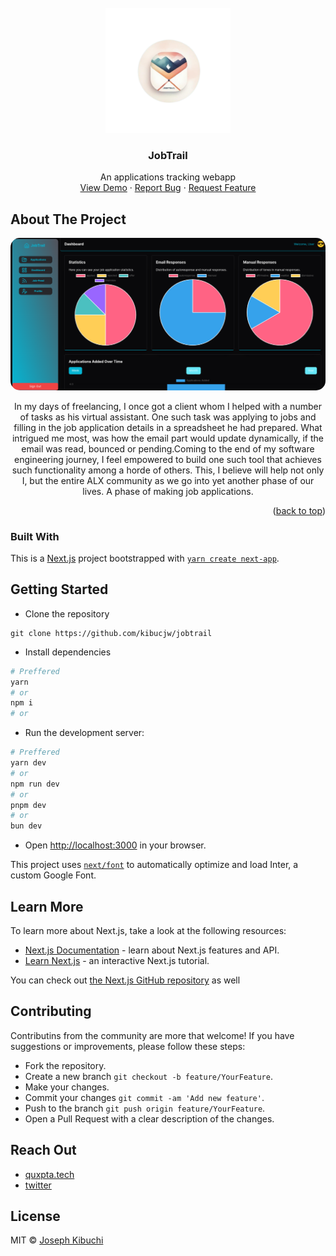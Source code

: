 <!-- PROJECT LOGO -->
<br />
<div align="center">
  <a href="https://github.com/kibuchijw/jobtrail">
    <img src="./public/logo.svg" alt="Logo" width="200" height="200">
  </a>

  <h3 align="center">JobTrail</h3>

  <p align="center">
    An applications tracking webapp
    <br />
    <a href="https://drive.google.com/file/d/1BRGXCwXd5R13AwL70bCWVRRy4CVAXcY7/view?usp=sharing">View Demo</a>
    ·
    <a href="https://github.com/kibuchijw/jobtrail/issues/new?labels=bug&template=bug-report---.md">Report Bug</a>
    ·
    <a href="https://github.com/kibuchijw/jobtrail/issues/new?labels=enhancement&template=feature-request---.md">Request Feature</a>
  </p>
</div>

<!-- ABOUT THE PROJECT -->
## About The Project

<center><img src="./public/jobtrail.png" alt="JobTrail" style="border-radius: 15px;"></center>

<p align='center'>
In my days of freelancing, I once got a client whom I helped with a number of tasks as his virtual assistant. One such task was applying to jobs and filling in the job application details in a spreadsheet he had prepared. What intrigued me most, was how the email part would update dynamically, if the email was read, bounced or pending.Coming to the end of my software engineering journey, I feel empowered to build one such tool that achieves such functionality among a horde of others. This, I believe will help not only I, but the entire ALX community as we go into yet another phase of our lives. A phase of making job applications.
</p>

<p align="right">(<a href="#readme-top">back to top</a>)</p>



### Built With

This is a [Next.js](https://nextjs.org/) project bootstrapped with [`yarn create next-app`](https://github.com/vercel/next.js/tree/canary/packages/create-next-app).

## Getting Started
* Clone the repository 
``` link
git clone https://github.com/kibucjw/jobtrail
```
* Install dependencies

```bash
# Preffered
yarn
# or 
npm i
# or
```

* Run the development server:

```bash
# Preffered
yarn dev
# or
npm run dev
# or
pnpm dev
# or
bun dev

```

* Open [http://localhost:3000](http://localhost:3000) in your browser.

This project uses [`next/font`](https://nextjs.org/docs/basic-features/font-optimization) to automatically optimize and load Inter, a custom Google Font.

## Learn More

To learn more about Next.js, take a look at the following resources:

- [Next.js Documentation](https://nextjs.org/docs) - learn about Next.js features and API.
- [Learn Next.js](https://nextjs.org/learn) - an interactive Next.js tutorial.

You can check out [the Next.js GitHub repository](https://github.com/vercel/next.js/) as well

## Contributing

Contributins from the community are more that welcome! If you have suggestions or improvements, please follow these steps:

* Fork the repository.
* Create a new branch `git checkout -b feature/YourFeature`.
* Make your changes.
* Commit your changes `git commit -am 'Add new feature'`.
* Push to the branch `git push origin feature/YourFeature`.
* Open a Pull Request with a clear description of the changes.

## Reach Out
* [quxpta.tech](https://www.quxpta.tech)
* [twitter](https://x.com/QUxPTA)

## License
MIT © [Joseph Kibuchi](LICENSE.txt)
